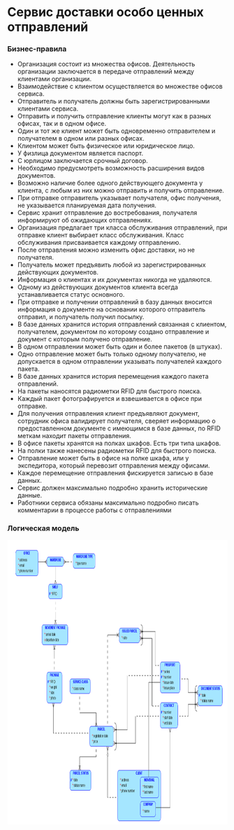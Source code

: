 # Сервис доставки особо ценных отправлений

### Бизнес-правила

- Организация состоит из множества офисов. Деятельность организации заключается в передаче отправлений между клиентами организации.
- Взаимодействие с клиентом осуществляется во множестве офисов сервиса.
- Отправитель и получатель должны быть зарегистрированными клиентами сервиса.
- Отправить и получить отправление клиенты могут как в разных офисах, так и в одном офисе.
- Один и тот же клиент может быть одновременно отправителем и получателем в одном или разных офисах.
- Клиентом может быть физическое или юридическое лицо.
- У физлица документом является паспорт.
- С юрлицом заключается срочный договор.
- Необходимо предусмотреть возможность расширения видов документов.
- Возможно наличие более одного действующего документа у клиента, с любым из них можно отправить и получить отправление.
- При отправке отправитель указывает получателя, офис получения, не указывается планируемая дата получения.
- Сервис хранит отправление до востребования, получателя информируют об ожидающих отправлениях.
- Организация предлагает три класса обслуживания отправлений, при отправке клиент выбирает класс обслуживания. Класс обслуживания присваивается каждому отправлению.
- После отправления можно изменить офис доставки, но не получателя.
- Получатель может предъявить любой из зарегистрированных действующих документов.
- Информация о клиентах и их документах никогда не удаляются.
- Одному из действующих документов клиента всегда устанавливается статус основного.
- При отправке и получении отправлений в базу данных вносится информация о документе на основании которого отправитель отправил, и получатель получил посылку.
- В базе данных хранится история отправлений связанная с клиентом, получателем, документом по которому создано отправление и документ с которым получено отправление.
- В одном отправлении может быть один и более пакетов (в штуках).
- Одно отправление может быть только одному получателю, не допускается в одном отправлении указывать получателей каждого пакета.
- В базе данных хранится история перемещения каждого пакета отправлений.
- На пакеты наносятся радиометки RFID для быстрого поиска.
- Каждый пакет фотографируется и взвешивается в офисе при отправке.
- Для получения отправления клиент предъявляют документ, сотрудник офиса валидирует получателя, сверяет информацию о предоставленном документе с имеющимся в базе данных, по RFID меткам находит пакеты отправления.
- В офисе пакеты хранятся на полках шкафов. Есть три типа шкафов.
- На полки также нанесены радиометки RFID для быстрого поиска.
- Отправление может быть в офисе на полке шкафа, или у экспедитора, который перевозит отправления между офисами.
- Каждое перемещение отправления фискируется записью в базе данных.
- Сервис должен максимально подробно хранить исторические данные.
- Работники сервиса обязаны максимально подробно писать комментарии в процессе работы с отправлениями

### Логическая модель

<img src="models/logical/Logical.png" height="650">
